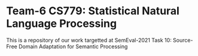 # Team-6 CS779: Statistical Natural Language Processing
This is a repository of our work targetted at SemEval-2021 Task 10: Source-Free Domain Adaptation for Semantic Processing
